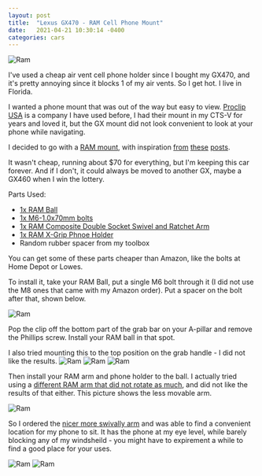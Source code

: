 ```yaml
---
layout: post
title:  "Lexus GX470 - RAM Cell Phone Mount"
date:   2021-04-21 10:30:14 -0400
categories: cars
---
```


![Ram](/images/ram/10.jpg)

I've used a cheap air vent cell phone holder since I bought my GX470, and it's pretty annoying since it blocks 1 of my air vents. So I get hot. I live in Florida.

I wanted a phone mount that was out of the way but easy to view. [Proclip USA](https://www.proclipusa.com/product/853197-proclip-angled-mount) is a company I have used before, I had their mount in my CTS-V for years and loved it, but the GX mount did not look convenient to look at your phone while navigating. 

I decided to go with a [RAM mount](https://www.rammount.com/), with inspiration [from](https://www.facebook.com/groups/LexusGXOR/permalink/1591279391003168) [these](https://www.tacomaworld.com/threads/mod-a-pillar-ram-mount-gps-phone-holder.372250/) [posts](https://forum.ih8mud.com/threads/gx470-no-drill-phone-mount-5-minute-install.1229874/). 

It wasn't cheap, running about $70 for everything, but I'm keeping this car forever. And if I don't, it could always be moved to another GX, maybe a GX460 when I win the lottery. 

Parts Used:
* [1x RAM Ball](https://amzn.to/2QOqKrb)
* [1x M6-1.0x70mm bolts](https://amzn.to/3tGfCvg)
* [1x RAM Composite Double Socket Swivel and Ratchet Arm](https://amzn.to/2RPMOlT)
* [1x RAM X-Grip Phnoe Holder](https://amzn.to/3dF32a8)
* Random rubber spacer from my toolbox

You can get some of these parts cheaper than Amazon, like the bolts at Home Depot or Lowes.

To install it, take your RAM Ball, put a single M6 bolt through it (I did not use the M8 ones that came with my Amazon order). Put a spacer on the bolt after that, shown below. 

![Ram](/images/ram/7.jpg)

Pop the clip off the bottom part of the grab bar on your A-pillar and remove the Phillips screw. Install your RAM ball in that spot. 

I also tried mounting this to the top position on the grab handle - I did not like the results.
![Ram](/images/ram/3.jpg)
![Ram](/images/ram/4.jpg)
![Ram](/images/ram/5.jpg)

Then install your RAM arm and phone holder to the ball. I actually tried using a [different RAM arm that did not rotate as much](https://amzn.to/2P8QK04), and did not like the results of that either. This picture shows the less movable arm. 

![Ram](/images/ram/9.jpg)

So I ordered the [nicer more swivally arm](https://amzn.to/2RPMOlT) and was able to find a convenient location for my phone to sit. It has the phone at my eye level, while barely blocking any of my windsheild - you might have to expirement a while to find a good place for your uses. 

![Ram](/images/ram/10.jpg)
![Ram](/images/ram/11.jpg)
